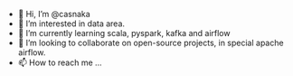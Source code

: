 - 👋 Hi, I’m @casnaka
- 👀 I’m interested in data area.
- 🌱 I’m currently learning scala, pyspark, kafka and airflow
- 💞️ I’m looking to collaborate on open-source projects, in special apache airflow.
- 📫 How to reach me ...

<!---
casnaka/casnaka is a ✨ special ✨ repository because its `README.md` (this file) appears on your GitHub profile.
You can click the Preview link to take a look at your changes.
--->
